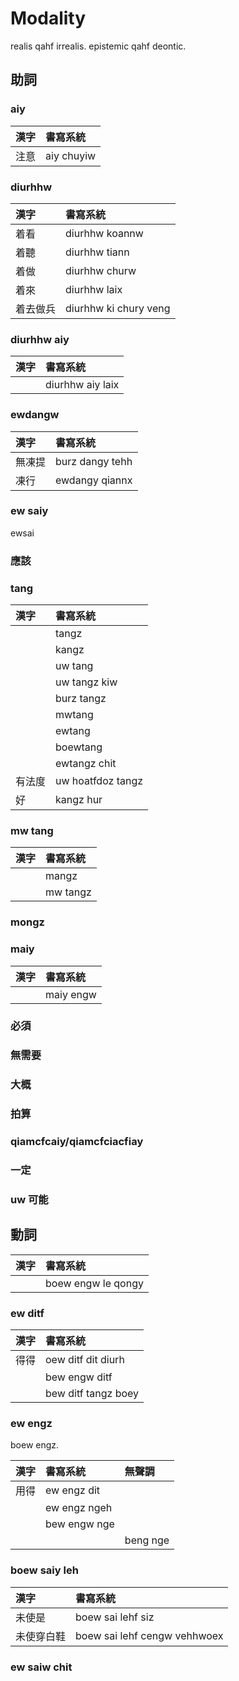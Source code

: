 # Modality

realis qahf irrealis. epistemic qahf deontic.

## 助詞

### aiy

| 漢字 | 書寫系統 |
| :--- | :--- |
| 注意 | aiy chuyiw |

### diurhhw

| 漢字 | 書寫系統 |
| :--- | :--- |
| 着看 | diurhhw koannw |
| 着聽 | diurhhw tiann |
| 着做 | diurhhw churw |
| 着來 | diurhhw laix |
| 着去做兵 | diurhhw ki chury veng |

### diurhhw aiy

| 漢字 | 書寫系統 |
| :--- | :--- |
|| diurhhw aiy laix |

### ewdangw

| 漢字 | 書寫系統 |
| :--- | :--- |
| 無凍提 | burz dangy tehh |
| 凍行 | ewdangy qiannx |

### ew saiy

ewsai

### 應該

### tang

| 漢字 | 書寫系統 |
| :--- | :--- |
|| tangz |
|| kangz |
|| uw tang |
|| uw tangz kiw |
|| burz tangz |
|| mwtang |
|| ewtang |
|| boewtang |
|| ewtangz chit |
| 有法度 | uw hoatfdoz tangz |
| 好 | kangz hur |

### mw tang

| 漢字 | 書寫系統 |
| :--- | :--- |
|| mangz |
|| mw tangz |

### mongz

### maiy

| 漢字 | 書寫系統 |
| :--- | :--- |
|| maiy engw |

### 必須

### 無需要

### 大概

### 拍算

### qiamcfcaiy/qiamcfciacfiay

### 一定

### uw 可能

## 動詞

| 漢字 | 書寫系統 |
| :--- | :--- |
|| boew engw le qongy  |

### ew ditf

| 漢字 | 書寫系統 |
| :--- | :--- |
| 得得 | oew ditf dit diurh  |
|| bew engw ditf |
|| bew ditf tangz boey |

### ew engz

boew engz.

| 漢字 | 書寫系統 | 無聲調 |
| :--- | :--- | :--- |
| 用得 | ew engz dit ||
|| ew engz ngeh ||
|| bew engw nge ||
||| beng nge |

### boew saiy leh

| 漢字 | 書寫系統 |
| :--- | :--- |
| 未使是 | boew sai lehf siz |
| 未使穿白鞋 | boew sai lehf cengw vehhwoex |

### ew saiw chit
